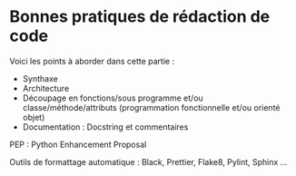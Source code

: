# Bonnes pratiques de rédaction de code 

Voici les points à aborder dans cette partie :

- Synthaxe
- Architecture
- Découpage en fonctions/sous programme et/ou classe/méthode/attributs (programmation fonctionnelle et/ou orienté objet)
- Documentation : Docstring et commentaires

PEP : Python Enhancement Proposal

Outils de formattage automatique : Black, Prettier, Flake8, Pylint, Sphinx ...